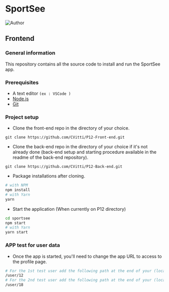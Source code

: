 # SportSee

![Author](<https://img.shields.io/badge/Author-Cl%C3%A9ment%20VITTI-blue">)

## Frontend

### General information

This repository contains all the source code to install and run the SportSee app.

### Prerequisites

- A text editor `(ex : VSCode )`
- [Node.js](https://nodejs.org/en/)
- [Git](https://git-scm.com/)

### Project setup

- Clone the front-end repo in the directory of your choice.

````
git clone https://github.com/CVitti/P12-Front-end.git
````

- Clone the back-end repo in the directory of your choice if it's not already done (back-end setup and starting procedure available in the readme of the back-end repository).

````
git clone https://github.com/CVitti/P12-Back-end.git
````

- Package installations after cloning.

```bash
# with NPM
npm install
# with Yarn
yarn
```

- Start the application (When currently on P12 directory)

```bash
cd sportsee
npm start
# with Yarn
yarn start
```

### APP test for user data

- Once the app is started, you'll need to change the app URL to access to the profile page.

```bash
# For the 1st test user add the following path at the end of your (localhost:port) URL :
/user/12
# For the 2nd test user add the following path at the end of your (localhost:port) URL :
/user/18
```